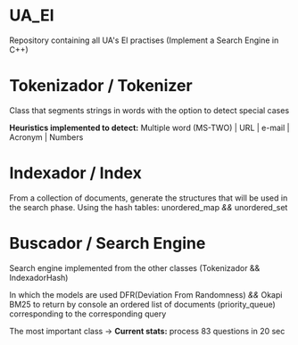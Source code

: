 # UA_EI
Repository containing all UA's EI practises (Implement a Search Engine in C++)

# Tokenizador / Tokenizer

Class that segments strings in words with the option to detect special cases 

**Heuristics implemented to detect:** Multiple word (MS-TWO) | URL | e-mail | Acronym | Numbers

# Indexador / Index

From a collection of documents, generate the structures that will be used in the search phase.
Using the hash tables: unordered_map *&&* unordered_set

# Buscador / Search Engine
Search engine implemented from the other classes (Tokenizador && IndexadorHash)

In which the models are used DFR(Deviation From Randomness) *&&* Okapi BM25 to return by console an ordered list of documents (priority_queue) corresponding to the corresponding query

The most important class &#8594; **Current stats:** process 83 questions in 20 sec
